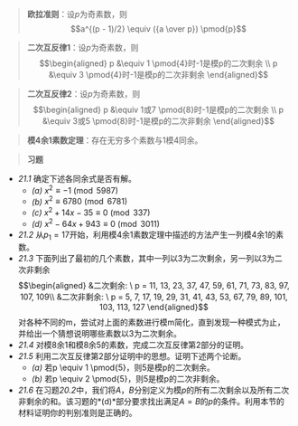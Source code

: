 >**欧拉准则**：设$p$为奇素数，则$$a^{(p - 1)/2} \equiv ({a \over p}) \pmod{p}$$

>**二次互反律1**：设$p$为奇素数，则$$\begin{aligned} p &\equiv 1 \pmod{4}时-1是模p的二次剩余 \\ p &\equiv 3 \pmod{4}时-1是模p的二次非剩余 \end{aligned}$$

>**二次互反律2**：设$p$为奇素数，则$$\begin{aligned} p &\equiv 1或7 \pmod{8}时-1是模p的二次剩余 \\ p &\equiv 3或5 \pmod{8}时-1是模p的二次非剩余 \end{aligned}$$

>**模4余1素数定理**：存在无穷多个素数与$1$模$4$同余。

>**习题**
- *21.1* 确定下述各同余式是否有解。
	- *(a)* $x^2 \equiv -1 \pmod{5987}$
	- *(b)* $x^2 \equiv 6780 \pmod{6781}$
	- *(c)* $x^2 + 14x - 35 \equiv 0 \pmod{337}$
	- *(d)* $x^2 - 64x + 943 \equiv 0 \pmod{3011}$
- *21.2* 从$p_1 = 17$开始，利用模$4$余$1$素数定理中描述的方法产生一列模$4$余$1$的素数。
- *21.3* 下面列出了最初的几个素数，其中一列以$3$为二次剩余，另一列以$3$为二次非剩余$$\begin{aligned} &二次剩余: \ p = 11, 13, 23, 37, 47, 59, 61, 71, 73, 83, 97, 107, 109\\ &二次非剩余: \ p = 5, 7, 17, 19, 29, 31, 41, 43, 53, 67, 79, 89, 101, 103, 113, 127 \end{aligned}$$对各种不同的m，尝试对上面的素数进行模m简化，直到发现一种模式为止，并给出一个猜想说明哪些素数以3为二次剩余。
- *21.4* 对模8余1和模8余5的素数，完成二次互反律第2部分的证明。
- *21.5* 利用二次互反律第2部分证明中的思想。证明下述两个论断。
	- *(a)* 若p \equiv 1 \pmod{5}，则5是模p的二次剩余。
	- *(b)* 若p \equiv 2 \pmod{5}，则5是模p的二次非剩余。
- *21.6* 在习题*20.2*中，我们将$A，B$分别定义为模$p$的所有二次剩余以及所有二次非剩余的和。该习题的*(d)*部分要求找出满足$A = B$的$p$的条件。利用本节的材料证明你的判别准则是正确的。